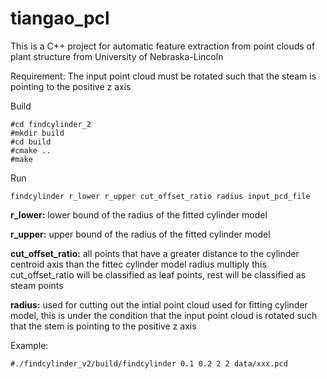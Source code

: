 # tiangao_pcl

This is a C++ project for automatic feature extraction from point clouds of plant structure from University of Nebraska-Lincoln

Requirement: The input point cloud must be rotated such that the steam is pointing to the positive z axis

Build
```
#cd findcylinder_2
#mkdir build
#cd build
#cmake ..
#make
```
Run
```
findcylinder r_lower r_upper cut_offset_ratio radius input_pcd_file
```

**r_lower:** lower bound of the radius of the fitted cylinder model

**r_upper:** upper bound of the radius of the fitted cylinder model

**cut_offset_ratio:** all points that have a greater distance to the cylinder centroid axis than the fittec cylinder model radius multiply this cut_offset_ratio will be classified as leaf points, rest will be classified as steam points

**radius:** used for cutting out the intial point cloud used for fitting cylinder model, this is under the condition that the input point cloud is rotated such that the stem is pointing to the positive z axis

Example:
```
#./findcylinder_v2/build/findcylinder 0.1 0.2 2 2 data/xxx.pcd
```
